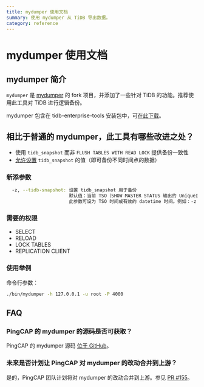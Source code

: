 ```yaml
---
title: mydumper 使用文档
summary: 使用 mydumper 从 TiDB 导出数据。
category: reference
---
```


# mydumper 使用文档

## mydumper 简介

`mydumper` 是 [mydumper](https://github.com/maxbube/mydumper) 的 fork 项目，并添加了一些针对 TiDB 的功能。推荐使用此工具对 TiDB 进行逻辑备份。

mydumper 包含在 tidb-enterprise-tools 安装包中，可[在此下载](/reference/tools/download.md)。

## 相比于普通的 mydumper，此工具有哪些改进之处？

+ 使用 `tidb_snapshot` 而非 `FLUSH TABLES WITH READ LOCK` 提供备份一致性
+ [允许设置](/how-to/get-started/read-historical-data.md#操作流程) `tidb_snapshot` 的值（即可备份不同时间点的数据）

### 新添参数

```bash
  -z, --tidb-snapshot: 设置 tidb_snapshot 用于备份
                       默认值：当前 TSO（SHOW MASTER STATUS 输出的 UniqueID）
                       此参数可设为 TSO 时间或有效的 datetime 时间。例如：-z "2016-10-08 16:45:26"
```

### 需要的权限

- SELECT
- RELOAD
- LOCK TABLES
- REPLICATION CLIENT

### 使用举例

命令行参数：

```bash
./bin/mydumper -h 127.0.0.1 -u root -P 4000
```

## FAQ

### PingCAP 的 mydumper 的源码是否可获取？

PingCAP 的 mydumper 源码 [位于 GitHub](https://github.com/pingcap/mydumper)。

### 未来是否计划让 PingCAP 对 mydumper 的改动合并到上游？

是的，PingCAP 团队计划将对 mydumper 的改动合并到上游。参见 [PR #155](https://github.com/maxbube/mydumper/pull/155)。